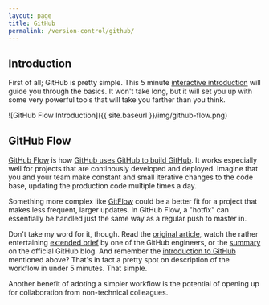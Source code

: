 ```yaml
---
layout: page
title: GitHub
permalink: /version-control/github/
---
```


## Introduction
First of all; GitHub is pretty simple. This 5 minute [interactive introduction][intro] will guide you through the basics. It won't take long, but it will set you up with some very powerful tools that will take you farther than you think.

![GitHub Flow Introduction]({{ site.baseurl }}/img/github-flow.png)


## GitHub Flow
[GitHub Flow][original] is how [GitHub uses GitHub to build GitHub][video]. It works especially well for projects that are continously developed and deployed. Imagine that you and your team make constant and small iterative changes to the code base, updating the production code multiple times a day.

Something more complex like [GitFlow][gitflow] could be a better fit for a project that makes less frequent, larger updates. In GitHub Flow, a "hotfix" can essentially be handled just the same way as a regular push to master in.

Don't take my word for it, though. Read the [original article][original], watch the rather entertaining [extended brief][video] by one of the GitHub engineers, or the [summary][summary] on the official GitHub blog. And remember the [introduction to GitHub][intro] mentioned above? That's in fact a pretty spot on description of the workflow in under 5 minutes. That simple.

Another benefit of adoting a simpler workflow is the potential of opening up for collaboration from non-technical colleagues.


[intro]: https://guides.github.com/introduction/flow/index.html
[original]: http://scottchacon.com/2011/08/31/github-flow.html
[video]: http://zachholman.com/talk/how-github-uses-github-to-build-github/
[gitflow]: http://nvie.com/posts/a-successful-git-branching-model/
[summary]: https://github.com/blog/1557-github-flow-in-the-browser
